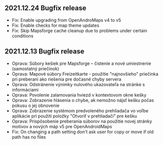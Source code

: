 ## 2021.12.24 Bugfix release

- Fix: Enable upgrading from OpenAndroMaps v4 to v5
- Fix: Enable checks for map theme updates
- Fix: Skip Mapsforge cache cleanup due to problems under certain conditions

## 2021.12.13 Bugfix release

- Oprava: Súbory kešiek pre Mapsforge – čistenie a nové umiestnenie (samostatný priečinok)
- Oprava: Mapové súbory Freizeitkarte - použitie "najnovšieho" priečinka pri preberaní ako riešenia pre dočasné chyby servera
- Oprava: Odstránenie výnimky nulového ukazovateľa na stránke s informáciami
- Oprava: Povolenie zalamovania hviezd v kontextovom okne kešky
- Oprava: Zobrazenie hlásenia o chybe, ak nemožno nájsť kešku počas pokusu o jej obnovenie
- Oprava: Zobrazenie systémom predvoleného prehliadača vo voľbe aplikácie pri použití položky "Otvoriť v prehliadači" pre kešku
- Oprava: Prispôsobenie preberania súborov na použitie novej stránky motívov a nových máp v5 pre OpenAndroidMaps
- Fix: On changing a path setting don't ask user for copy or move if old path has no files
